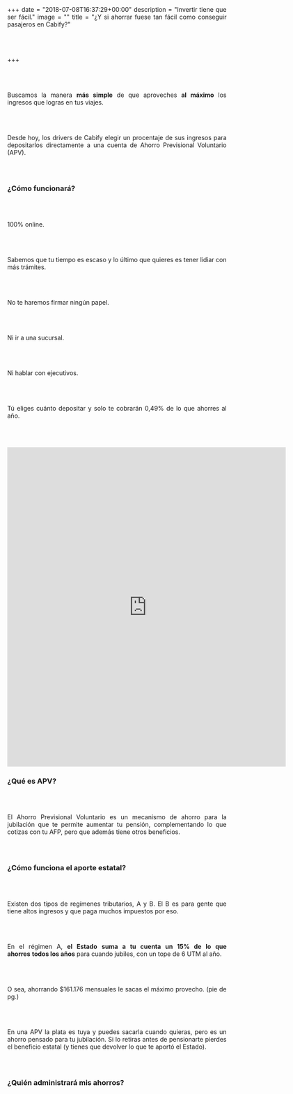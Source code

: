 +++
date = "2018-07-08T16:37:29+00:00"
description = "Invertir tiene que ser fácil."
image = ""
title = "¿Y si ahorrar fuese tan fácil como conseguir pasajeros en Cabify?"

+++
<style>

p { margin:4rem 0px; text-align:justify; }

.footer-big__overlap { padding-bottom:0px; }

.image-wrapper {

text-align: center;

}

.image-wrapper img {

width: 60%; text-align: center; margin: 40px 0px;

}

@media (max-width: 768px)  {

.image-wrapper img {

width: 100%;

}

}

</style>

Buscamos la manera **más simple** de que aproveches **al máximo** los ingresos que logras en tus viajes.

Desde hoy, los drivers de Cabify elegir un procentaje de sus ingresos para depositarlos directamente a una cuenta de Ahorro Previsional Voluntario (APV).

### **¿Cómo funcionará?**

100% online. 

Sabemos que tu tiempo es escaso y lo último que quieres es tener lidiar con más trámites.

No te haremos firmar ningún papel.

Ni ir a una sucursal.

Ni hablar con ejecutivos.

Tú eliges cuánto depositar y solo te cobrarán 0,49% de lo que ahorres al año.

<iframe src="https://docs.google.com/forms/d/e/1FAIpQLSf7GRwn2GIz7nCfRv4M7U2IYPHYgXoENoWclfQjwzgJ5ut--g/viewform?embedded=true" width="640" height="733" frameborder="0" marginheight="0" marginwidth="0">Loading...</iframe>

### **¿Qué es APV?**

El Ahorro Previsional Voluntario es un mecanismo de ahorro para la jubilación que te permite aumentar tu pensión, complementando lo que cotizas con tu AFP, pero que además tiene otros beneficios.

### **¿Cómo funciona el aporte estatal?**

Existen dos tipos de regímenes tributarios, A y B. El B es para gente que tiene altos ingresos y que paga muchos impuestos por eso.

En el régimen A, **el Estado** **suma a tu cuenta un 15% de lo que ahorres** **todos los años** para cuando jubiles, con un tope de 6 UTM al año.

O sea, ahorrando $161.176 mensuales le sacas el máximo provecho. (pie de pg.)

En una APV la plata es tuya y puedes sacarla cuando quieras, pero es un ahorro pensado para tu jubilación. Si lo retiras antes de pensionarte pierdes el beneficio estatal (y tienes que devolver lo que te aportó el Estado).

### **¿Quién administrará mis ahorros?**